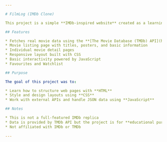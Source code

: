 ```yaml
---

# FilmLog (IMDb Clone)

This project is a simple **IMDb-inspired website** created as a learning exercise to practice the fundamentals of **HTML, CSS, and JavaScript**.

## Features

* Fetches real movie data using the **[The Movie Database (TMDb) API](https://www.themoviedb.org/)**
* Movie listing page with titles, posters, and basic information
* Individual movie detail pages
* Responsive layout built with CSS
* Basic interactivity powered by JavaScript
* Favourites and Watchlist

## Purpose

The goal of this project was to:

* Learn how to structure web pages with **HTML**
* Style and design layouts using **CSS**
* Work with external APIs and handle JSON data using **JavaScript**

## Notes

* This is not a full-featured IMDb replica
* Data is provided by TMDb API but the project is for **educational purposes only**
* Not affiliated with IMDb or TMDb
  
---
```

